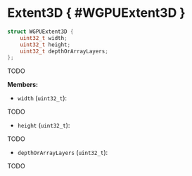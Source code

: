 

# Extent3D { #WGPUExtent3D }

```C
struct WGPUExtent3D {
    uint32_t width;
    uint32_t height;
    uint32_t depthOrArrayLayers;
};
```


TODO


**Members:**


 - `width` (`uint32_t`):


TODO


 - `height` (`uint32_t`):


TODO


 - `depthOrArrayLayers` (`uint32_t`):


TODO




